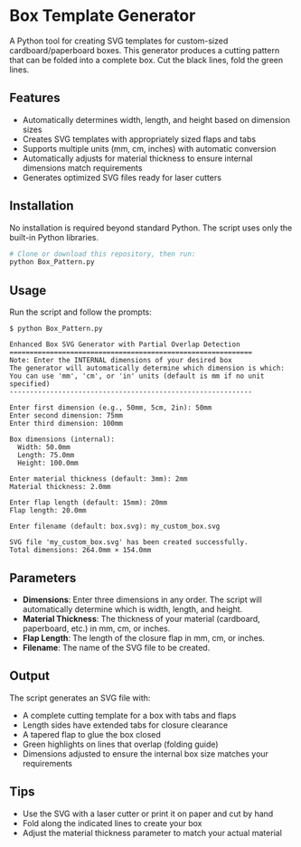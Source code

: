 # Box Template Generator

A Python tool for creating SVG templates for custom-sized cardboard/paperboard boxes. This generator produces a cutting pattern that can be folded into a complete box. Cut the black lines, fold the green lines.

## Features

- Automatically determines width, length, and height based on dimension sizes
- Creates SVG templates with appropriately sized flaps and tabs
- Supports multiple units (mm, cm, inches) with automatic conversion
- Automatically adjusts for material thickness to ensure internal dimensions match requirements
- Generates optimized SVG files ready for laser cutters

## Installation

No installation is required beyond standard Python. The script uses only the built-in Python libraries.

```bash
# Clone or download this repository, then run:
python Box_Pattern.py
```

## Usage

Run the script and follow the prompts:

```
$ python Box_Pattern.py

Enhanced Box SVG Generator with Partial Overlap Detection
============================================================
Note: Enter the INTERNAL dimensions of your desired box
The generator will automatically determine which dimension is which:
You can use 'mm', 'cm', or 'in' units (default is mm if no unit specified)
------------------------------------------------------------

Enter first dimension (e.g., 50mm, 5cm, 2in): 50mm
Enter second dimension: 75mm
Enter third dimension: 100mm

Box dimensions (internal):
  Width: 50.0mm
  Length: 75.0mm
  Height: 100.0mm

Enter material thickness (default: 3mm): 2mm
Material thickness: 2.0mm

Enter flap length (default: 15mm): 20mm
Flap length: 20.0mm

Enter filename (default: box.svg): my_custom_box.svg

SVG file 'my_custom_box.svg' has been created successfully.
Total dimensions: 264.0mm × 154.0mm
```

## Parameters

- **Dimensions**: Enter three dimensions in any order. The script will automatically determine which is width, length, and height.
- **Material Thickness**: The thickness of your material (cardboard, paperboard, etc.) in mm, cm, or inches.
- **Flap Length**: The length of the closure flap in mm, cm, or inches.
- **Filename**: The name of the SVG file to be created.

## Output

The script generates an SVG file with:

- A complete cutting template for a box with tabs and flaps
- Length sides have extended tabs for closure clearance
- A tapered flap to glue the box closed
- Green highlights on lines that overlap (folding guide)
- Dimensions adjusted to ensure the internal box size matches your requirements


## Tips

- Use the SVG with a laser cutter or print it on paper and cut by hand
- Fold along the indicated lines to create your box
- Adjust the material thickness parameter to match your actual material